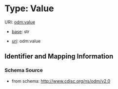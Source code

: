 # Type: Value



URI: [odm:value](http://www.cdisc.org/ns/odm/v2.0/value)

* [base](https://w3id.org/linkml/base): str

* [uri](https://w3id.org/linkml/uri): odm:value









## Identifier and Mapping Information







### Schema Source


* from schema: http://www.cdisc.org/ns/odm/v2.0



